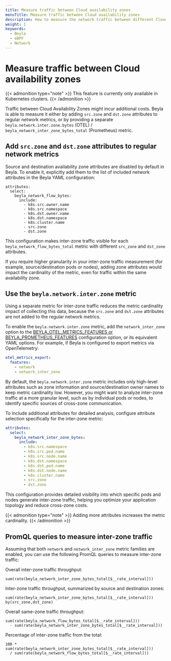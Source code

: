 ```yaml
---
title: Measure traffic between Cloud availability zones
menuTitle: Measure traffic between Cloud availability zones
description: How to measure the network traffic between different Cloud availability zones
weight: 1
keywords:
  - Beyla
  - eBPF
  - Network
---
```


# Measure traffic between Cloud availability zones

{{< admonition type="note" >}}
This feature is currently only available in Kubernetes clusters.
{{< /admonition >}}

Traffic between Cloud Availability Zones might incur additional costs. Beyla is able to measure it either by
adding `src.zone` and `dst.zone` attributes to regular network metrics,
or by providing a separate `beyla.network.inter.zone.bytes` (OTEL) / `beyla_network_inter_zone_bytes_total` (Prometheus)
metric.

## Add `src.zone` and `dst.zone` attributes to regular network metrics

Source and destination availability zone attributes are disabled by default in Beyla. To enable it, explicitly add them to the list of
included network attributes in the Beyla YAML configuration:

```
attributes:
  select:
    beyla_network_flow_bytes:
      include:
        - k8s.src.owner.name
        - k8s.src.namespace
        - k8s.dst.owner.name
        - k8s.dst.namespace
        - k8s.cluster.name
        - src.zone
        - dst.zone
```

This configuration makes inter-zone traffic visible for each `beyla_network_flow_bytes_total` metric
with different `src_zone` and `dst_zone` attributes.

If you require higher granularity in your inter-zone traffic measurement (for example, source/destination pods or nodes),
adding zone attributes would impact the cardinality of the metric, even for traffic within the same availability zone.

## Use the `beyla.network.inter.zone` metric

Using a separate metric for inter-zone traffic reduces the metric cardinality impact of collecting this data,
because the `src.zone` and `dst.zone` attributes are not added to the regular network metrics.

To enable the `beyla.network.inter.zone` metric, add the `network_inter_zone` option to the
[BEYLA_OTEL_METRICS_FEATURES or BEYLA_PROMETHEUS_FEATURES](../../configure/export-data/) configuration option,
or its equivalent YAML options. For example, if Beyla is configured to export metrics via OpenTelemetry:

```yaml
otel_metrics_export:
  features:
    - network
    - network_inter_zone
```

By default, the `beyla.network.inter.zone` metric includes only high-level attributes such as zone information and source/destination owner names to keep metric cardinality low. However, you might want to analyze inter-zone traffic at a more granular level, such as by individual pods or nodes, to identify specific sources of cross-zone communication.

To include additional attributes for detailed analysis, configure attribute selection specifically for the inter-zone metric:

```yaml
attributes:
  select:
    beyla_network_inter_zone_bytes:
      include:
        - k8s.src.namespace
        - k8s.src.pod.name
        - k8s.src.node.name
        - k8s.dst.namespace
        - k8s.dst.pod.name
        - k8s.dst.node.name
        - k8s.cluster.name
        - src.zone
        - dst.zone
```

This configuration provides detailed visibility into which specific pods and nodes generate inter-zone traffic, helping you optimize your application topology and reduce cross-zone costs.

{{< admonition type="note" >}}
Adding more attributes increases the metric cardinality.
{{< /admonition >}}


## PromQL queries to measure inter-zone traffic

Assuming that both `network` and `network_inter_zone` metric families are enabled, you can use the following PromQL queries
to measure inter-zone traffic:

Overall inter-zone traffic throughput:

```
sum(rate(beyla_network_inter_zone_bytes_total[$__rate_interval]))
```

Inter-zone traffic throughput, summarized by source and destination zones:
```
sum(rate(beyla_network_inter_zone_bytes_total[$__rate_interval])) by(src_zone,dst_zone)
```

Overall same-zone traffic throughput:

```
sum(rate(beyla_network_flow_bytes_total[$__rate_interval]))
  - sum(rate(beyla_network_inter_zone_bytes_total[$__rate_interval]))
```

Percentage of inter-zone traffic from the total:

```
100 * sum(rate(beyla_network_inter_zone_bytes_total[$__rate_interval]))
  / sum(rate(beyla_network_flow_bytes_total[$__rate_interval]))
```


